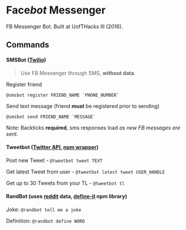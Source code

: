 # Face*bot* Messenger
FB Messenger Bot. Built at UofTHacks III (2016).

## Commands

#### SMSBot ([Twilio](https://www.twilio.com))

> Use FB Messenger through SMS, __without data__.

Register friend

``` @smsbot register FRIEND_NAME `PHONE_NUMBER` ```

Send text message (friend __must__ be registered prior to sending)

``` @smsbot send FRIEND_NAME `MESSAGE` ```

Note: Backticks __required__, sms responses load _as new FB messages are sent_.

#### Tweetbot ([Twitter API](https://dev.twitter.com/rest/public), [npm wrapper](https://www.npmjs.com/package/twitter))

Post new Tweet - `@tweetbot tweet TEXT`

Get latest Tweet from user - `@tweetbot latest tweet USER_HANDLE`

Get up to 30 Tweets from your TL - `@tweetbot tl`


#### RandBot (uses [reddit](https://reddit.com) data, [define-it](https://www.npmjs.com/package/define-it) npm library)

Joke: `@randbot tell me a joke`

Definition: `@randbot define WORD`
